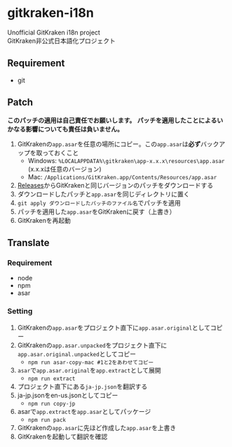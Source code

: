 # gitkraken-i18n
Unofficial GitKraken i18n project  
GitKraken非公式日本語化プロジェクト

## Requirement
- git

## Patch
**このパッチの適用は自己責任でお願いします。**
**パッチを適用したことによるいかなる影響についても責任は負いません。**

1. GitKrakenの`app.asar`を任意の場所にコピー。この`app.asar`は**必ず**バックアップを取っておくこと
   - Windows: `%LOCALAPPDATA%\gitkraken\app-x.x.x\resources\app.asar` (x.x.xは任意のバージョン)
   - Mac: `/Applications/GitKraken.app/Contents/Resources/app.asar`
1. [Releases](https://github.com/megos/gitkraken-i18n/releases)からGitKrakenと同じバージョンのパッチをダウンロードする
1. ダウンロードしたパッチと`app.asar`を同じディレクトリに置く
1. `git apply ダウンロードしたパッチのファイル名`でパッチを適用
1. パッチを適用した`app.asar`をGitKrakenに戻す（上書き）
1. GitKrakenを再起動

## Translate

### Requirement
- node
- npm
- asar

### Setting

1. GitKrakenの`app.asar`をプロジェクト直下に`app.asar.original`としてコピー
1. GitKrakenの`app.asar.unpacked`をプロジェクト直下に`app.asar.original.unpacked`としてコピー
   - `npm run asar-copy-mac #1と2をあわせてコピー`
1. `asar`で`app.asar.original`を`app.extract`として展開
   - `npm run extract`
1. プロジェクト直下にある`ja-jp.json`を翻訳する
1. ja-jp.jsonをen-us.jsonとしてコピー
   - `npm run copy-jp`
1. asarで`app.extract`を`app.asar`としてパッケージ
   - `npm run pack`
1. GitKrakenの`app.asar`に先ほど作成した`app.asar`を上書き
1. GitKrakenを起動して翻訳を確認
